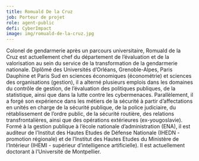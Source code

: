 ```yaml
---
title: Romuald De la Cruz
job: Porteur de projet
role: agent-public
defi: CyberImpact
image: img/romuald-de-la-cruz.jpg
---
```

Colonel de gendarmerie après un parcours universitaire, Romuald de la Cruz est actuellement chef du département de l’évaluation et de la valorisation au sein du service de la transformation de la gendarmerie nationale. Diplômé des Universités d’Orléans, Grenoble-Alpes, Paris Dauphine et Paris Sud en sciences économiques (économétrie) et sciences des organisations (gestion), il a alterné plusieurs emplois dans les domaines du contrôle de gestion, de l’évaluation des politiques publiques, de la statistique, ainsi que dans la lutte contre les cybermenaces. Parallèlement, il a forgé son expérience dans les métiers de la sécurité à partir d’affectations en unités en charge de la sécurité publique, de la police judiciaire, du rétablissement de l’ordre public, de la sécurité routière, des relations transfrontalières, ainsi que des opérations extérieures (ex-yougoslavie). Formé à la gestion publique à l’école nationale d’administration (ENA), il est auditeur de l’Institut des Hautes Etudes de Défense Nationale (IHEDN - promotion régionale) et de l’Institut des Hautes Etudes du Ministère de l’Intérieur (IHEMI - supérieur d’intelligence artificielle). Il est actuellement doctorant à l’Université de Montpellier.